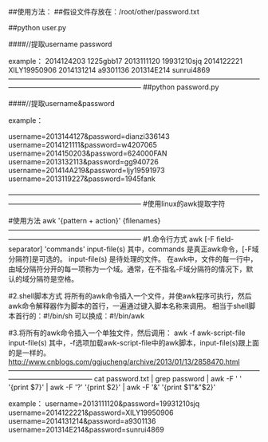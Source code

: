 ##使用方法：
##假设文件存放在：/root/other/password.txt

##python user.py 

####//提取username password

example：
2014124203	1225gbb17
2013111120	19931210sjq
2014122221	XILY19950906
2014131214	a9301136
201314E214	sunrui4869
———————————————————————————————————————————————————————
##python password.py

####//提取username&password

example：

username=2013144127&password=dianzi336143
username=2014121111&password=w4207065
username=2014150203&password=624000FAN
username=2013132113&password=gg940726
username=201414A219&password=ljy19591973
username=2013119227&password=1945fank

——————————————————————————————————————————————————————— 
#使用linux的awk提取字符

#使用方法
awk '{pattern + action}' {filenames}
——————————————————————————————————————————————————————— 
#1.命令行方式
awk [-F  field-separator]  'commands'  input-file(s)
其中，commands 是真正awk命令，[-F域分隔符]是可选的。 input-file(s) 是待处理的文件。
在awk中，文件的每一行中，由域分隔符分开的每一项称为一个域。通常，在不指名-F域分隔符的情况下，默认的域分隔符是空格。

#2.shell脚本方式
将所有的awk命令插入一个文件，并使awk程序可执行，然后awk命令解释器作为脚本的首行，一遍通过键入脚本名称来调用。
相当于shell脚本首行的：#!/bin/sh
可以换成：#!/bin/awk

#3.将所有的awk命令插入一个单独文件，然后调用：
awk -f awk-script-file input-file(s)
其中，-f选项加载awk-script-file中的awk脚本，input-file(s)跟上面的是一样的。
http://www.cnblogs.com/ggjucheng/archive/2013/01/13/2858470.html
————————————————————————————————————————————————
cat password.txt | grep password | awk -F ' ' '{print $7}' | awk -F '?' '{print $2}' | awk -F '&' '{print $1"&"$2}' 

example：
username=2013111120&password=19931210sjq
username=2014122221&password=XILY19950906
username=2014131214&password=a9301136
username=201314E214&password=sunrui4869
